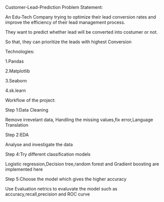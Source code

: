 Customer-Lead-Prediction
Problem Statement:

An Edu-Tech Company trying to optimize their lead conversion rates and improve the efficiency of their lead management
process.

They want to predict whether lead will be converted into costumer or not.

So that, they can  prioritize the leads with highest Conversion

Technologies:

1.Pandas

2.Matplotlib

3.Seaborn

4.sk.learn

Workflow of the project:

Step 1:Data Cleaning

Remove irrevelant data, Handling the missing values,fix error,Language Translation

Step 2:EDA

Analyse and investigate the data

Step 4:Try different classification models

Logistic regression,Decision tree,random forest and Gradient boosting are implemented here

Step 5:Choose the model which gives the higher accuracy

Use Evaluation netrics to evaluvate the model such as accuracy,recall,precision and ROC curve
